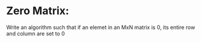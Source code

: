 # Zero Matrix:

Write an algorithm such that if an elemet in an MxN matrix is 0, its entire row and column are set to 0
